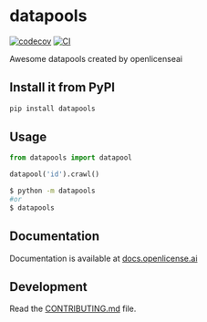 # datapools

[![codecov](https://codecov.io/gh/openlicenseai/datapools/branch/main/graph/badge.svg?token=datapools_token_here)](https://codecov.io/gh/openlicenseai/datapools)
[![CI](https://github.com/openlicenseai/datapools/actions/workflows/main.yml/badge.svg)](https://github.com/openlicenseai/datapools/actions/workflows/main.yml)

Awesome datapools created by openlicenseai

## Install it from PyPI

```bash
pip install datapools
```

## Usage

```python
from datapools import datapool

datapool('id').crawl()
```

```bash
$ python -m datapools
#or
$ datapools
```

## Documentation
Documentation is available at [docs.openlicense.ai](https://docs.openlicense.ai)
 

## Development

Read the [CONTRIBUTING.md](https://github.com/openlicenseai/datapools/blob/master/CONTRIBUTING.md) file.
